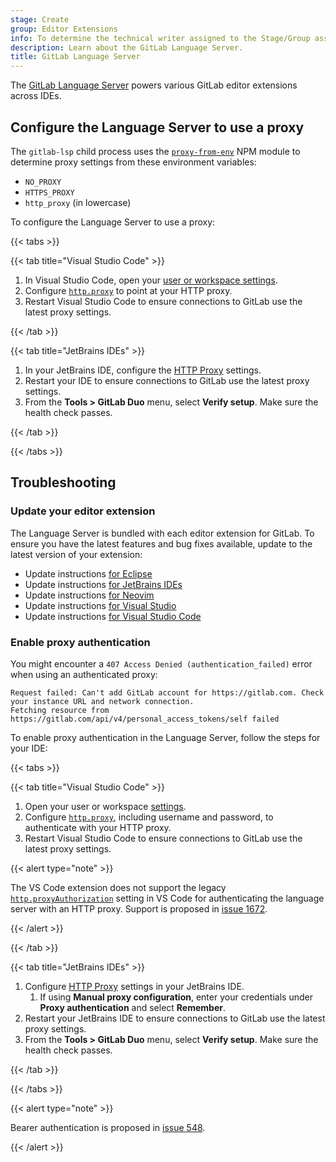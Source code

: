 ```yaml
---
stage: Create
group: Editor Extensions
info: To determine the technical writer assigned to the Stage/Group associated with this page, see https://handbook.gitlab.com/handbook/product/ux/technical-writing/#assignments
description: Learn about the GitLab Language Server.
title: GitLab Language Server
---
```


The [GitLab Language Server](https://gitlab.com/gitlab-org/editor-extensions/gitlab-lsp)
powers various GitLab editor extensions across IDEs.

## Configure the Language Server to use a proxy

The `gitlab-lsp` child process uses the [`proxy-from-env`](https://www.npmjs.com/package/proxy-from-env?activeTab=readme)
NPM module to determine proxy settings from these environment variables:

- `NO_PROXY`
- `HTTPS_PROXY`
- `http_proxy` (in lowercase)

To configure the Language Server to use a proxy:

{{< tabs >}}

{{< tab title="Visual Studio Code" >}}

1. In Visual Studio Code, open your [user or workspace settings](https://code.visualstudio.com/docs/getstarted/settings).
1. Configure [`http.proxy`](https://code.visualstudio.com/docs/setup/network#_legacy-proxy-server-support)
   to point at your HTTP proxy.
1. Restart Visual Studio Code to ensure connections to GitLab use the latest proxy settings.

{{< /tab >}}

{{< tab title="JetBrains IDEs" >}}

1. In your JetBrains IDE, configure the [HTTP Proxy](https://www.jetbrains.com/help/idea/settings-http-proxy.html) settings.
1. Restart your IDE to ensure connections to GitLab use the latest proxy settings.
1. From the **Tools > GitLab Duo** menu, select **Verify setup**. Make sure the health check passes.

{{< /tab >}}

{{< /tabs >}}

## Troubleshooting

### Update your editor extension

The Language Server is bundled with each editor extension for GitLab. To ensure you have the latest features and bug fixes
available, update to the latest version of your extension:

- Update instructions [for Eclipse](../eclipse/_index.md#update-the-plugin)
- Update instructions [for JetBrains IDEs](../jetbrains_ide/_index.md#update-the-extension)
- Update instructions [for Neovim](../neovim/_index.md#update-the-extension)
- Update instructions [for Visual Studio](../visual_studio/_index.md#update-the-extension)
- Update instructions [for Visual Studio Code](../visual_studio_code/_index.md#update-the-extension)

### Enable proxy authentication

You might encounter a `407 Access Denied (authentication_failed)` error when using an authenticated proxy:

```plaintext
Request failed: Can't add GitLab account for https://gitlab.com. Check your instance URL and network connection.
Fetching resource from https://gitlab.com/api/v4/personal_access_tokens/self failed
```

To enable proxy authentication in the Language Server, follow the steps for your IDE:

{{< tabs >}}

{{< tab title="Visual Studio Code" >}}

1. Open your user or workspace [settings](https://code.visualstudio.com/docs/getstarted/settings).
1. Configure [`http.proxy`](https://code.visualstudio.com/docs/setup/network#_legacy-proxy-server-support),
   including username and password, to authenticate with your HTTP proxy.
1. Restart Visual Studio Code to ensure connections to GitLab use the latest proxy settings.

{{< alert type="note" >}}

The VS Code extension does not support the legacy
[`http.proxyAuthorization`](https://code.visualstudio.com/docs/setup/network#_legacy-proxy-server-support)
setting in VS Code for authenticating the language server with an HTTP proxy. Support is proposed in
[issue 1672](https://gitlab.com/gitlab-org/gitlab-vscode-extension/-/issues/1672).

{{< /alert >}}

{{< /tab >}}

{{< tab title="JetBrains IDEs" >}}

1. Configure [HTTP Proxy](https://www.jetbrains.com/help/idea/settings-http-proxy.html) settings in your JetBrains IDE.
   1. If using **Manual proxy configuration**, enter your credentials under **Proxy authentication** and select **Remember**.
1. Restart your JetBrains IDE to ensure connections to GitLab use the latest proxy settings.
1. From the **Tools > GitLab Duo** menu, select **Verify setup**. Make sure the health check passes.

{{< /tab >}}

{{< /tabs >}}

{{< alert type="note" >}}

Bearer authentication is proposed in [issue 548](https://gitlab.com/gitlab-org/editor-extensions/gitlab-lsp/-/issues/548).

{{< /alert >}}
